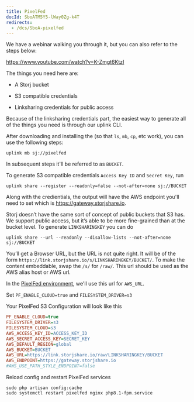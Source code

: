 ```yaml
---
title: PixelFed
docId: SboATM5Y5-lWay0Zg-k4T
redirects:
  - /dcs/SboA-pixelfed
---
```


We have a webinar walking you through it, but you can also refer to the steps below:

<https://www.youtube.com/watch?v=K-Zmgt6KtzI>

The things you need here are:

- A Storj bucket

- S3 compatible credentials

- Linksharing credentials for public access

Because of the linksharing credentials part, the easiest way to generate all of the things you need is through our uplink CLI.

After downloading and installing the [](docId:hFL-goCWqrQMJPcTN82NB) (so that `ls`, `mb`, `cp`, etc work), you can use the following steps:

```shell
uplink mb sj://pixelfed
```

In subsequent steps it'll be referred to as `BUCKET`.

To generate S3 compatible credentials `Access Key ID` and `Secret Key`, run

```shell
uplink share --register --readonly=false --not-after=none sj://BUCKET
```

Along with the credientials, the output will have the AWS endpoint you'll need to set which is <https://gateway.storjshare.io>.

Storj doesn’t have the same sort of concept of public buckets that S3 has. We support public access, but it’s able to be more fine-grained than at the bucket level. To generate `LINKSHARINGKEY` you can do

```shell
uplink share --url --readonly --disallow-lists --not-after=none sj://BUCKET
```

You’ll get a Browser URL, but the URL is not quite right. It will be of the form `https://link.storjshare.io/s/LINKSHARINGKEY/BUCKET/`. To make the content embeddable, swap the `/s/` for `/raw/`. This url should be used as the AWS alias host or AWS url.

In the [PixelFed environment](https://docs.pixelfed.org/running-pixelfed/installation/#configure-environment-variables), we'll use this url for `AWS_URL`.

Set `PF_ENABLE_CLOUD=true` and `FILESYSTEM_DRIVER=s3`

Your PixelFed S3 Configuration will look like this

```ini
PF_ENABLE_CLOUD=true
FILESYSTEM_DRIVER=s3
FILESYSTEM_CLOUD=s3
AWS_ACCESS_KEY_ID=ACCESS_KEY_ID
AWS_SECRET_ACCESS_KEY=SECRET_KEY
AWS_DEFAULT_REGION=global
AWS_BUCKET=BUCKET
AWS_URL=https://link.storjshare.io/raw/LINKSHARINGKEY/BUCKET
AWS_ENDPOINT=https://gateway.storjshare.io
#AWS_USE_PATH_STYLE_ENDPOINT=false
```

Reload config and restart PixelFed services

```shell
sudo php artisan config:cache
sudo systemctl restart pixelfed nginx php8.1-fpm.service
```
